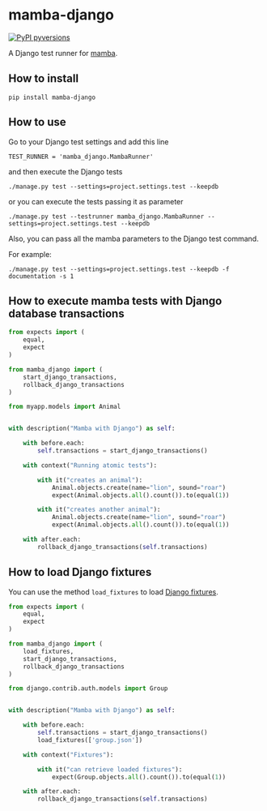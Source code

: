 # mamba-django


[![PyPI pyversions](https://img.shields.io/badge/python-_3.x-blue.svg)]((https://pypi.python.org/pypi/mamba-django/))

A Django test runner for [mamba](https://github.com/nestorsalceda/mamba).


## How to install

```
pip install mamba-django
```


## How to use

Go to your Django test settings and add this line

```
TEST_RUNNER = 'mamba_django.MambaRunner'
```

and then execute the Django tests

```
./manage.py test --settings=project.settings.test --keepdb
```

or you can execute the tests passing it as parameter

```
./manage.py test --testrunner mamba_django.MambaRunner --settings=project.settings.test --keepdb
```

Also, you can pass all the mamba parameters to the Django test command.

For example:

```
./manage.py test --settings=project.settings.test --keepdb -f documentation -s 1
```

## How to execute mamba tests with Django database transactions

```python
from expects import (
    equal,
    expect
)

from mamba_django import (
    start_django_transactions,
    rollback_django_transactions
)

from myapp.models import Animal


with description("Mamba with Django") as self:

    with before.each:
        self.transactions = start_django_transactions()

    with context("Running atomic tests"):

        with it("creates an animal"):
            Animal.objects.create(name="lion", sound="roar")
            expect(Animal.objects.all().count()).to(equal(1))

        with it("creates another animal"):
            Animal.objects.create(name="lion", sound="roar")
            expect(Animal.objects.all().count()).to(equal(1))

    with after.each:
        rollback_django_transactions(self.transactions)
```

## How to load Django fixtures

You can use the method `load_fixtures` to load [Django fixtures](https://docs.djangoproject.com/en/3.0/ref/django-admin/#what-s-a-fixture).


```python
from expects import (
    equal,
    expect
)

from mamba_django import (
    load_fixtures,
    start_django_transactions,
    rollback_django_transactions
)

from django.contrib.auth.models import Group


with description("Mamba with Django") as self:

    with before.each:
        self.transactions = start_django_transactions()
        load_fixtures(['group.json'])

    with context("Fixtures"):

        with it("can retrieve loaded fixtures"):
            expect(Group.objects.all().count()).to(equal(1))

    with after.each:
        rollback_django_transactions(self.transactions)
```
